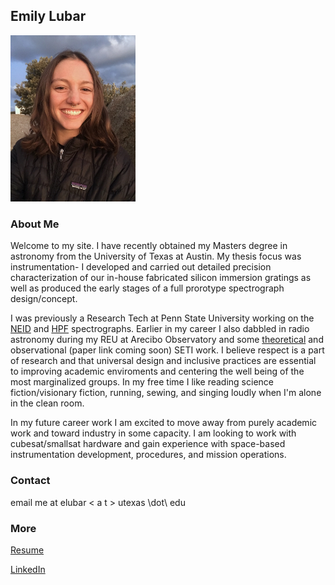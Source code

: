 ## Emily Lubar


<img src="/KittpeakPhoto.jpg" width = 200>
<!-- ![](KittpeakPhoto.jpg) -->

### About Me

Welcome to my site. I have recently obtained my Masters degree in astronomy from the University of Texas at Austin. My thesis focus was instrumentation-  I developed and carried out detailed precision characterization of our in-house fabricated silicon immersion gratings as well as produced the early stages of a full prorotype spectrograph design/concept.

I was previously a Research Tech at Penn State University working on the [NEID](https://neid.psu.edu/) and [HPF](https://hpf.psu.edu/what-is-hpf/) spectrographs. Earlier in my career I also dabbled in radio astronomy during my REU at Arecibo Observatory and some [theoretical](https://ui.adsabs.harvard.edu/abs/2018AJ....156..260W/abstract) and observational (paper link coming soon) SETI work. I believe respect is a part of research and that universal design and inclusive practices are essential to improving academic enviroments and centering the well being of the most marginalized groups. In my free time I like reading science fiction/visionary fiction, running, sewing, and singing loudly when I'm alone in the clean room.

In my future career work I am excited to move away from purely academic work and toward industry in some capacity. I am looking to work with cubesat/smallsat hardware and gain experience with space-based instrumentation development, procedures, and mission operations. 

<!--### Current Instrumentation Projects
- Ongoing development of Si immersion gratings and grisms using a lithography/wet etch technique 
- Characterization of fabricated Si immersion gratings: high precision blaze determination, spectral purity, et al
- Redesigning and alingment of our UV exposure sysem, a critical step in the immersion grating fabrication process.

### Current Science Projects
- Observing large collection of brown dwarf and low mass stars with the [Immersion GRating INfrared Spectrometer (IGRINS)](https://www.as.utexas.edu/astronomy/research/people/jaffe/igrins.html), a high resolution IR spectrograph currently on Gemini South
- Determining physical parameteres of brown dwarfs via IGRINS observations to compare with current models and ultimately learn about the physics of evolution at and around the substellar boundary -->

### Contact

email me at elubar < a t > utexas \dot\ edu

### More 

<!-- [CV](https://drive.google.com/file/d/1N6rhqR_u-z4T0fiZ_9LbyWz8VHw9cgvy/view?usp=sharing) -->


[Resume](https://drive.google.com/file/d/1onGNa3feO9OxGT-KcuuyiGvpADtPrIVa/view?usp=sharing)

[LinkedIn](https://www.linkedin.com/in/emily-lubar-b55b22132/)

<!-- ### [CV](https://drive.google.com/file/d/1YpnLFU4L_L2bMPfY5RbxC5a_BMhphQvG/view?usp=sharing) -->

<!-- ### Past Research and Work
- -  -->

<!-- [Link](url) and ![Image](src) -->

<!-- 
For more details see [GitHub Flavored Markdown](https://guides.github.com/features/mastering-markdown/). -->

<!-- ### Jekyll Themes

Your Pages site will use the layout and styles from the Jekyll theme you have selected in your [repository settings](https://github.com/elubar/elubar.github.io/settings/pages). The name of this theme is saved in the Jekyll `_config.yml` configuration file.

### Support or Contact

Having trouble with Pages? Check out our [documentation](https://docs.github.com/categories/github-pages-basics/) or [contact support](https://support.github.com/contact) and we’ll help you sort it out.
 -->
